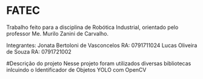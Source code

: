 # FATEC

Trabalho feito para a disciplina de Robótica Industrial, orientado pelo professor Me. Murilo Zanini de Carvalho.

Integrantes:
Jonata Bertoloni de Vasconcelos RA: 0791711024
Lucas Oliveira de Souza         RA: 0791721002

#Descrição do projeto
Nesse projeto foram utilizados diversas bibliotecas inlcuindo o Identificador de Objetos YOLO com OpenCV
